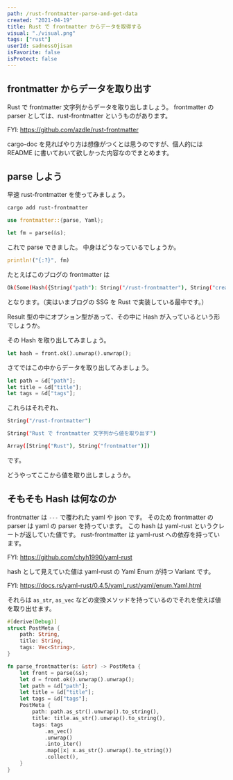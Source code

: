 ```yaml
---
path: /rust-frontmatter-parse-and-get-data
created: "2021-04-19"
title: Rust で frontmatter からデータを取得する
visual: "./visual.png"
tags: ["rust"]
userId: sadnessOjisan
isFavorite: false
isProtect: false
---
```


## frontmatter からデータを取り出す

Rust で frontmatter 文字列からデータを取り出しましょう。
frontmatter の parser としては、rust-frontmatter というものがあります。

FYI: https://github.com/azdle/rust-frontmatter

cargo-doc を見ればやり方は想像がつくとは思うのですが、個人的には README に書いておいて欲しかった内容なのでまとめます。

## parse しよう

早速 rust-frontmatter を使ってみましょう。

```sh
cargo add rust-frontmatter
```

```rust
use frontmatter::{parse, Yaml};

let fm = parse(&s);
```

これで parse できました。
中身はどうなっているでしょうか。

```rust
println!("{:?}", fm)
```

たとえばこのブログの frontmatter は

```sh
Ok(Some(Hash({String("path"): String("/rust-frontmatter"), String("created"): String("2021-04-19"), String("title"): String("Rust で frontmatter 文字列から値を取り出す"), String("visual"): String("./visual.png"), String("tags"): Array([String("Rust"), String("frontmatter")]), String("userId"): String("sadnessOjisan"), String("isFavorite"): Boolean(false), String("isProtect"): Boolean(false)})))
```

となります。（実はいまブログの SSG を Rust で実装している最中です。）

Result 型の中にオプション型があって、その中に Hash が入っているという形でしょうか。

その Hash を取り出してみましょう。

```rust
let hash = front.ok().unwrap().unwrap();
```

さてではこの中からデータを取り出してみましょう。

```rust
let path = &d["path"];
let title = &d["title"];
let tags = &d["tags"];
```

これらはそれぞれ、

```sh
String("/rust-frontmatter")

String("Rust で frontmatter 文字列から値を取り出す")

Array([String("Rust"), String("frontmatter")])
```

です。

どうやってここから値を取り出しましょうか。

## そもそも Hash は何なのか

frontmatter は `---` で覆われた yaml や json です。
そのため frontmatter の parser は yaml の parser を持っています。
この hash は yaml-rust というクレートが返していた値です。
rust-frontmatter は yaml-rust への依存を持っています。

FYI: https://github.com/chyh1990/yaml-rust

hash として見えていた値は yaml-rust の Yaml Enum が持つ Variant です。

FYI: https://docs.rs/yaml-rust/0.4.5/yaml_rust/yaml/enum.Yaml.html

それらは `as_str`, `as_vec` などの変換メソッドを持っているのでそれを使えば値を取り出せます。

```rust
#[derive(Debug)]
struct PostMeta {
    path: String,
    title: String,
    tags: Vec<String>,
}

fn parse_frontmatter(s: &str) -> PostMeta {
    let front = parse(&s);
    let d = front.ok().unwrap().unwrap();
    let path = &d["path"];
    let title = &d["title"];
    let tags = &d["tags"];
    PostMeta {
        path: path.as_str().unwrap().to_string(),
        title: title.as_str().unwrap().to_string(),
        tags: tags
            .as_vec()
            .unwrap()
            .into_iter()
            .map(|x| x.as_str().unwrap().to_string())
            .collect(),
    }
}
```
